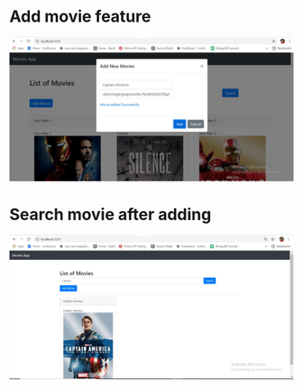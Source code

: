 # Add movie feature
![alt text](https://github.com/RahulN3/movie-app-complete/blob/main/client/src/secreenshots/movie_added.JPG)

# Search movie after adding
![alt text](https://github.com/RahulN3/movie-app-complete/blob/main/client/src/secreenshots/movie_search.JPG)
